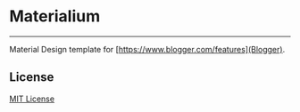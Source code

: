 # Materialium
---

Material Design template for [https://www.blogger.com/features](Blogger).

## License
[MIT License](http://web-xaser.mit-license.org)
